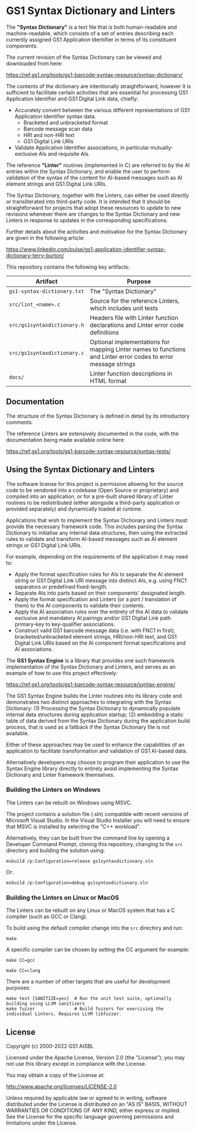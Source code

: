 GS1 Syntax Dictionary and Linters
=================================

The **"Syntax Dictionary"** is a text file that is both human-readable and
machine-readable, which consists of a set of entries describing each currently
assigned GS1 Application Identifier in terms of its constituent components.

The current revision of the Syntax Dictionary can be viewed and downloaded
from here:

<https://ref.gs1.org/tools/gs1-barcode-syntax-resource/syntax-dictionary/>

The contents of the dictionary are intentionally straightforward, however it is
sufficient to facilitate certain activities that are essential for processing
GS1 Application Identifier and GS1 Digital Link data, chiefly:

  * Accurately convert between the various different representations of GS1 Application Identifier syntax data.
    * Bracketed and unbracketed format
    * Barcode message scan data
    * HRI and non-HRI text
    * GS1 Digital Link URIs
  * Validate Application Identifier associations, in particular mutually-exclusive AIs and requisite AIs.

The reference **"Linter"** routines (implemented in C) are referred to by the
AI entries within the Syntax Dictionary, and enable the user to perform
validation of the syntax of the content for AI-based messages such as AI
element strings and GS1 Digital Link URIs.

The Syntax Dictionary, together with the Linters, can either be used directly
or transliterated into third-party code. It is intended that it should be
straightforward for projects that adopt these resources to update to new
revisions whenever there are changes to the Syntax Dictionary and new Linters
in response to updates in the corresponding specifications.

Further details about the activities and motivation for the Syntax Dictionary
are given in the following article:

<https://www.linkedin.com/pulse/gs1-application-identifier-syntax-dictionary-terry-burton/>

This repository contains the following key artifacts:

| Artifact                    | Purpose                                                                                                              |
| --------------------------- | -------------------------------------------------------------------------------------------------------------------- |
| `gs1-syntax-dictionary.txt` | The "Syntax Dictionary"                                                                                              |
| `src/lint_<name>.c`         | Source for the reference Linters, which includes unit tests                                                          |
| `src/gs1syntaxdictionary.h` | Headers file with Linter function declarations and Linter error code definitions                                     |
| `src/gs1syntaxdictionary.c` | Optional implementations for mapping Linter names to functions and Linter error codes to error message strings       |
| `docs/`                     | Linter function descriptions in HTML format                                                                          |


Documentation
-------------

The structure of the Syntax Dictionary is defined in detail by its introductory comments.

The reference Linters are extensively documented in the code, with the documentation being
made available online here:

<https://ref.gs1.org/tools/gs1-barcode-syntax-resource/syntax-tests/>


Using the Syntax Dictionary and Linters
---------------------------------------

The software license for this project is permissive allowing for the source code to be vendored into a
codebase (Open Source or proprietary) and compiled into an application, or for a
pre-built shared library of Linter routines to be redistributed (either
alongside a third-party application or provided separately) and dynamically loaded at
runtime.

Applications that wish to implement the Syntax Dictionary and Linters must
provide the necessary framework code. This includes parsing the Syntax
Dictionary to initialise any internal data structures, then using the
extracted rules to validate and transform AI-based messages such as AI element
strings or GS1 Digital Link URIs.

For example, depending on the requirements of the application it may need to:

  * Apply the format specification rules for AIs to separate the AI element string or GS1 Digital Link URI message into distinct AIs, e.g. using FNC1 separators or predefined fixed-length.
  * Separate AIs into parts based on their components' designated length.
  * Apply the format specification and Linters (or a port / translation of them) to the AI components to validate their contents.
  * Apply the AI association rules over the entirety of the AI data to validate exclusive and mandatory AI pairings and/or GS1 Digital Link path primary-key to key-qualifier associations.
  * Construct valid GS1 barcode message data (i.e. with FNC1 in first), bracketed/unbracketed element strings, HRI/non-HRI text, and GS1 Digital Link URIs based on the AI component format specifications and AI associations.

The **GS1 Syntax Engine** is a library that provides one such framework
implementation of the Syntax Dictionary and Linters, and serves as an example
of how to use this project effectively:

<https://ref.gs1.org/tools/gs1-barcode-syntax-resource/syntax-engine/>

The GS1 Syntax Engine builds the Linter routines into its library code and
demonstrates two distinct approaches to integrating with the Syntax Dictionary:
(1) Processing the Syntax Dictionary to dynamically populate internal data
structures during application startup; (2) embedding a static table of data
derived from the Syntax Dictionary during the application build process, that
is used as a fallback if the Syntax Dictionary file is not available.

Either of these approaches may be used to enhance the capabilities of an
application to facilitate transformation and validation of GS1 AI-based data.

Alternatively developers may choose to program their application to use the
Syntax Engine library directly to entirely avoid implementing the Syntax
Dictionary and Linter framework themselves.


### Building the Linters on Windows

The Linters can be rebuilt on Windows using MSVC.

The project contains a solution file (.sln) compatible with recent versions of
Microsoft Visual Studio. In the Visual Studio Installer you will need to ensure
that MSVC is installed by selecting the "C++ workload".

Alternatively, they can be built from the command line by opening a
Developer Command Prompt, cloning this repository, changing to the `src`
directory and building the solution using:

    msbuild /p:Configuration=release gs1syntaxdictionary.sln

Or:

    msbuild /p:Configuration=debug gs1syntaxdictionary.sln


### Building the Linters on Linux or MacOS

The Linters can be rebuilt on any Linux or MacOS system that has a C compiler
(such as GCC or Clang).

To build using the default compiler change into the `src` directory and run:

    make

A specific compiler can be chosen by setting the CC argument for example:

    make CC=gcc

    make CC=clang

There are a number of other targets that are useful for development purposes:

    make test [SANITIZE=yes]  # Run the unit test suite, optionally building using LLVM sanitizers
    make fuzzer               # Build fuzzers for exercising the individual Linters. Requires LLVM libfuzzer.


License
-------

Copyright (c) 2000-2022 GS1 AISBL

Licensed under the Apache License, Version 2.0 (the "License"); you may not use
this library except in compliance with the License.

You may obtain a copy of the License at:

<http://www.apache.org/licenses/LICENSE-2.0>

Unless required by applicable law or agreed to in writing, software distributed
under the License is distributed on an "AS IS" BASIS, WITHOUT WARRANTIES OR
CONDITIONS OF ANY KIND, either express or implied. See the License for the
specific language governing permissions and limitations under the License.
